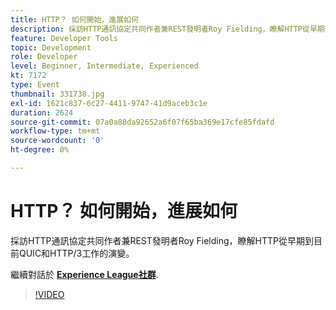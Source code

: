 ```yaml
---
title: HTTP？ 如何開始，進展如何
description: 採訪HTTP通訊協定共同作者兼REST發明者Roy Fielding，瞭解HTTP從早期到目前QUIC和HTTP/3工作的演變。 此工作階段屬於Adobe Developers Live內容事件的一部分。
feature: Developer Tools
topic: Development
role: Developer
level: Beginner, Intermediate, Experienced
kt: 7172
type: Event
thumbnail: 331738.jpg
exl-id: 1621c837-6c27-4411-9747-41d9aceb3c1e
duration: 2624
source-git-commit: 07a0a88da92652a6f07f65ba369e17cfe85fdafd
workflow-type: tm+mt
source-wordcount: '0'
ht-degree: 0%

---
```


# HTTP？ 如何開始，進展如何

採訪HTTP通訊協定共同作者兼REST發明者Roy Fielding，瞭解HTTP從早期到目前QUIC和HTTP/3工作的演變。

繼續對話於 **[Experience League社群](https://adobe.ly/36Yd3v6)**.

>[!VIDEO](https://video.tv.adobe.com/v/331738/?quality=12&learn=on&hidetitle=true)
